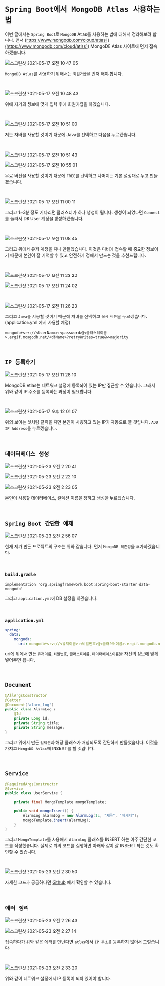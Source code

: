 # `Spring Boot에서 MongoDB Atlas 사용하는 법`

이번 글에서는 `Spring Boot`로 `MongoDB` Atlas를 사용하는 법에 대해서 정리해보려 합니다. 먼저 [https://www.mongodb.com/cloud/atlas1](https://www.mongodb.com/cloud/atlas1) MongoDB Atlas 사이트에 먼저 접속하겠습니다.

![스크린샷 2021-05-17 오전 10 47 05](https://user-images.githubusercontent.com/45676906/118421998-4117ec00-b6fd-11eb-8cbe-aab725f707c2.png)

`MongoDB Atlas`를 사용하기 위해서는 `회원가입`을 먼저 해야 합니다.

<br>

![스크린샷 2021-05-17 오전 10 48 43](https://user-images.githubusercontent.com/45676906/118422102-889e7800-b6fd-11eb-9c78-a5624763c5c5.png)

위에 자기의 정보에 맞게 입력 후에 회원가입을 하겠습니다.

<br>

![스크린샷 2021-05-17 오전 10 51 00](https://user-images.githubusercontent.com/45676906/118422257-d61ae500-b6fd-11eb-8899-8d490b656c9c.png)

저는 자바를 사용할 것이기 때문에 Java를 선택하고 다음을 누르겠습니다.

<br>

![스크린샷 2021-05-17 오전 10 51 43](https://user-images.githubusercontent.com/45676906/118422438-2e51e700-b6fe-11eb-9d3f-653ac47fa474.png)

![스크린샷 2021-05-17 오전 10 55 01](https://user-images.githubusercontent.com/45676906/118422559-68bb8400-b6fe-11eb-887a-c0fbad4000fc.png)

무료 버전을 사용할 것이기 때문에 `FREE`를 선택하고 나머지는 기본 설정대로 두고 만들겠습니다.

<br>

![스크린샷 2021-05-17 오전 11 00 11](https://user-images.githubusercontent.com/45676906/118423010-1a5ab500-b6ff-11eb-981c-c96f85683e8d.png)

그리고 1~3분 정도 기다리면 클러스터가 하나 생성이 됩니다. 생성이 되었다면 `Connect`를 눌러서 DB User 계정을 생성하겠습니다.

<br>

![스크린샷 2021-05-17 오전 11 08 45](https://user-images.githubusercontent.com/45676906/118423709-91dd1400-b700-11eb-8a68-974f435adff6.png)

그리고 위에서 유저 계정을 하나 만들겠습니다. 이것은 디비에 접속할 때 중요한 정보이기 때문에 본인이 잘 기억할 수 있고 안전하게 정해서 만드는 것을 추천드립니다.

<br>

![스크린샷 2021-05-17 오전 11 23 22](https://user-images.githubusercontent.com/45676906/118424508-55aab300-b702-11eb-83f4-a4ca8cffcb7e.png)

![스크린샷 2021-05-17 오전 11 24 02](https://user-images.githubusercontent.com/45676906/118424568-6b1fdd00-b702-11eb-928a-dba1e2af0a4c.png)

<br>

![스크린샷 2021-05-17 오전 11 26 23](https://user-images.githubusercontent.com/45676906/118424788-d1a4fb00-b702-11eb-9b1e-77cab4f497b6.png)

그리고 `Java`를 사용할 것이기 때문에 자바를 선택하고 `복사 버튼`을 누르겠습니다.(application.yml 에서 사용할 예정)

```
mongodb+srv://<UserName>:<password>@<클러스터이름>.ergif.mongodb.net/<dbName>?retryWrites=true&w=majority
```


<br>

## `IP 등록하기`

![스크린샷 2021-05-17 오전 11 28 10](https://user-images.githubusercontent.com/45676906/118424894-0618b700-b703-11eb-9ea2-9733c8ee011b.png)

MongoDB Atlas는 네트워크 설정에 등록되어 있는 IP만 접근할 수 있습니다. 그래서 위와 같이 IP 주소를 등록하는 과정이 필요합니다.

<br>

![스크린샷 2021-05-17 오후 12 01 07](https://user-images.githubusercontent.com/45676906/118428884-64499800-b70b-11eb-9330-ce539776ed10.png)

위의 보이는 것처럼 클릭을 하면 본인이 사용하고 있는 IP가 자동으로 뜰 것입니다. `ADD IP Address`를 누르겠습니다.

<br>

## `데이터베이스 생성`

![스크린샷 2021-05-23 오전 2 20 41](https://user-images.githubusercontent.com/45676906/119235440-827d2100-bb6d-11eb-8aa1-92fb4d692747.png)

![스크린샷 2021-05-23 오전 2 22 10](https://user-images.githubusercontent.com/45676906/119235485-c07a4500-bb6d-11eb-9cc3-9151fd52fef7.png)

![스크린샷 2021-05-23 오전 2 23 05](https://user-images.githubusercontent.com/45676906/119235511-ddaf1380-bb6d-11eb-8a89-fcfa243f4123.png)

본인이 사용할 데이터베이스, 컬렉션 이름을 정하고 생성을 누르겠습니다.

<br>

## `Spring Boot 간단한 예제`

![스크린샷 2021-05-23 오전 2 56 07](https://user-images.githubusercontent.com/45676906/119236455-7cd60a00-bb72-11eb-88c1-5c05be33c8a3.png)

현재 제가 만든 프로젝트의 구조는 위와 같습니다. 먼저 `MongoDB 의존성`을 추가하겠습니다.

<br>

### `build.gradle`

```
implementation 'org.springframework.boot:spring-boot-starter-data-mongodb'
```

그리고 `application.yml`에 DB 설정을 하겠습니다.

<br>

### `application.yml`

```yaml
spring:
  data:
    mongodb:
      uri: mongodb+srv://<유저이름>:<비밀번호>@<클러스터이름>.ergif.mongodb.net/<데이터베이스이름>?retryWrites=true&w=majority
```

uri에 위에서 만든 `유저이름`, `비밀번호`, `클러스터이름`, `데이터베이스이름`을 자신의 정보에 맞게 넣어주면 됩니다.

<br>

## `Document`

```java
@AllArgsConstructor
@Getter
@Document("alarm_log")
public class AlarmLog {
    @Id
    private Long id;
    private String title;
    private String message;
}
```

그리고 위에서 만든 `컬렉션`과 해당 클래스가 매칭되도록 간단하게 만들었습니다. 이것을 가지고 `MongoDB Atlas`에 INSERT를 할 것입니다.

<br>

## `Service`

```java
@RequiredArgsConstructor
@Service
public class UserService {

    private final MongoTemplate mongoTemplate;

    public void mongoInsert() {
        AlarmLog alarmLog = new AlarmLog(1L, "제목", "메세지");
        mongoTemplate.insert(alarmLog);
    }
}
```

그리고 `MongoTemplate`를 사용해서 `AlarmLog` 클래스를 INSERT 하는 아주 간단한 코드를 작성했습니다. 실제로 위의 코드를 실행하면 아래와 같이 잘 INSERT 되는 것도 확인할 수 있습니다.

<br>

![스크린샷 2021-05-23 오전 2 30 50](https://user-images.githubusercontent.com/45676906/119236636-82801f80-bb73-11eb-9fb3-2dd4fcd3df12.png)

자세한 코드가 궁금하다면 [Github](https://github.com/wjdrbs96/Spring_MongoDB_Atlas) 에서 확인할 수 있습니다.

<br>

## `에러 정리`

![스크린샷 2021-05-23 오전 2 26 43](https://user-images.githubusercontent.com/45676906/119235756-0b488c80-bb6f-11eb-8673-b39ee9651e98.png)

![스크린샷 2021-05-23 오전 2 27 14](https://user-images.githubusercontent.com/45676906/119235761-0e437d00-bb6f-11eb-8ec3-c73afea8bc25.png)

접속하다가 위와 같은 에러를 만난다면 `atlas`에서 `IP 주소`를 등록하지 않아서 그렇습니다.

<br>

![스크린샷 2021-05-23 오전 2 33 20](https://user-images.githubusercontent.com/45676906/119235850-5d89ad80-bb6f-11eb-98c7-fd210a296cf3.png)

위와 같이 네트워크 설정에서 IP 등록이 되어 있어야 합니다.

